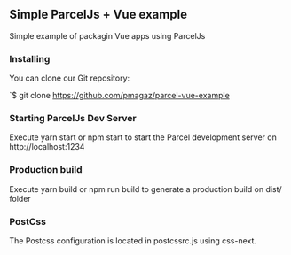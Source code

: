 ## Simple ParcelJs + Vue example

Simple example of packagin Vue apps using ParcelJs

### Installing

You can clone our Git repository:

`$ git clone https://github.com/pmagaz/parcel-vue-example

### Starting ParcelJs Dev Server

Execute yarn start or npm start to start the Parcel development server on http://localhost:1234

### Production build

Execute yarn build or npm run build to generate a production build on dist/ folder

### PostCss

The Postcss configuration is located in postcssrc.js using css-next.